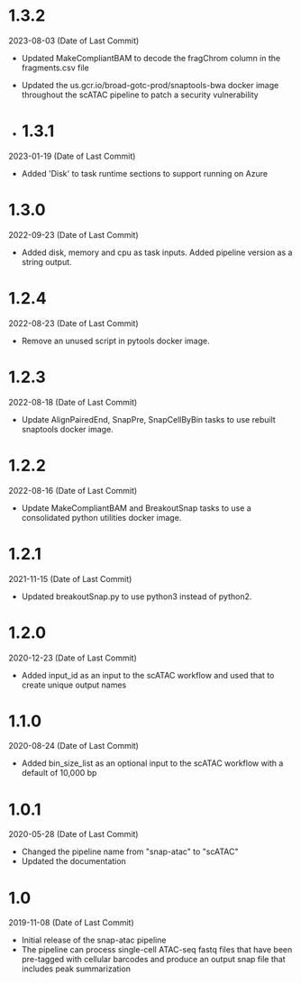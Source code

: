 # 1.3.2
2023-08-03 (Date of Last Commit)

* Updated MakeCompliantBAM to decode the fragChrom column in the fragments.csv file 
* Updated the us.gcr.io/broad-gotc-prod/snaptools-bwa docker image throughout the scATAC pipeline to patch a security vulnerability

* # 1.3.1
2023-01-19 (Date of Last Commit)

* Added 'Disk' to task runtime sections to support running on Azure

# 1.3.0
2022-09-23 (Date of Last Commit)

* Added disk, memory and cpu as task inputs. Added pipeline version as a string output.

# 1.2.4
2022-08-23 (Date of Last Commit)

* Remove an unused script in pytools docker image.

# 1.2.3
2022-08-18 (Date of Last Commit)

* Update AlignPairedEnd, SnapPre, SnapCellByBin tasks to use rebuilt snaptools docker image.

# 1.2.2
2022-08-16 (Date of Last Commit)

* Update MakeCompliantBAM and BreakoutSnap tasks to use a consolidated python utilities docker image.

# 1.2.1

2021-11-15 (Date of Last Commit)

* Updated breakoutSnap.py to use python3 instead of python2.

# 1.2.0

2020-12-23 (Date of Last Commit)

* Added input_id as an input to the scATAC workflow and used that to create unique output names

# 1.1.0

2020-08-24 (Date of Last Commit)

* Added bin_size_list as an optional input to the scATAC workflow with a default of 10,000 bp

# 1.0.1

2020-05-28 (Date of Last Commit)

* Changed the pipeline name from "snap-atac" to "scATAC"
* Updated the documentation

# 1.0

2019-11-08 (Date of Last Commit)

* Initial release of the snap-atac pipeline 
* The pipeline can process single-cell ATAC-seq fastq files that have been pre-tagged with cellular barcodes and produce an output snap file that includes peak summarization


